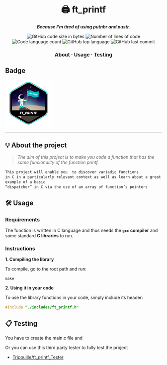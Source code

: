 <h1 align="center">
	🖨️ ft_printf
</h1>

<p align="center">
	<b><i>Because I'm tired of using putnbr and pustr.</i></b><br>
</p>

<p align="center">
	<img alt="GitHub code size in bytes" src="https://img.shields.io/github/languages/code-size/MelTami/ft_printf?color=lightblue" />
	<img alt="Number of lines of code" src="https://img.shields.io/tokei/lines/github/MelTami/ft_printf?color=critical" />
	<img alt="Code language count" src="https://img.shields.io/github/languages/count/MelTami/ft_printf?color=yellow" />
	<img alt="GitHub top language" src="https://img.shields.io/github/languages/top/MelTami/ft_printf?color=blue" />
	<img alt="GitHub last commit" src="https://img.shields.io/github/last-commit/MelTami/ft_printf?color=green" />
</p>

<h3 align="center">
	<a href="#%EF%B8%8F-about">About</a>
	<span> · </span>
	<a href="#%EF%B8%8F-usage">Usage</a>
	<span> · </span>
	<a href="#-testing">Testing</a>
</h3>

## Badge
<!-- ![Ft_printf score](https://github.com/MelTami) -->
![Ft_printf achiviment](https://github.com/MelTami/ft_printf/blob/master/img/ftprintf.png)

---

## 💡 About the project

> _The aim of this project is to make you code a function that has the same funcionality of the function printf._

	This project will enable you  to discover variadic functions
    in C in a particularly relevant context as well as learn about a great example of a basic
    “dispatcher” in C via the use of an array of function’s pointers

## 🛠️ Usage

### Requirements

The function is written in C language and thus needs the **`gcc` compiler** and some standard **C libraries** to run.

### Instructions

**1. Compiling the library**

To compile, go to the root path and run:

```shell
make
```

**2. Using it in your code**

To use the library functions in your code, simply include its header:

```C
#include "./includes/ft_printf.h"
```

## 📋 Testing

You have to create the main.c file and 

Or you can use this third party tester to fully test the project

* [Tripouille/ft_printf_Tester](https://github.com/Tripouille/printfTester/tree/master)